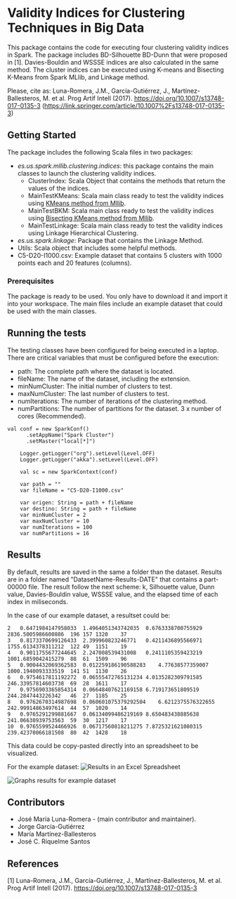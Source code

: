 # Validity Indices for Clustering Techniques in Big Data

This package contains the code for executing four clustering validity indices in Spark. The package includes BD-Silhouette BD-Dunn that were proposed in [1]. Davies-Bouldin and WSSSE indices are also calculated in the same method. The cluster indices can be executed using K-means and Bisecting K-Means from Spark MLlib, and Linkage method.

Please, cite as: Luna-Romera, J.M., García-Gutiérrez, J., Martínez-Ballesteros, M. et al. Prog Artif Intell (2017). https://doi.org/10.1007/s13748-017-0135-3 (https://link.springer.com/article/10.1007%2Fs13748-017-0135-3)

## Getting Started
The package includes the following Scala files in two packages:
* *es.us.spark.mllib.clustering.indices*: this package contains the main classes to launch the clustering validity indices.
  * ClusterIndex: Scala Object that contains the methods that return the values of the indices.
  * MainTestKMeans: Scala main class ready to test the validity indices using [KMeans method from Mllib](https://spark.apache.org/docs/1.6.2/mllib-clustering.html#k-means).
  * MainTestBKM: Scala main class ready to test the validity indices using [Bisecting KMeans method from Mllib](https://spark.apache.org/docs/1.6.2/mllib-clustering.html#bisecting-k-means).
  * MainTestLinkage: Scala main class ready to test the validity indices using Linkage Hierarchical Clustering.
* *es.us.spark.linkage*: Package that contains the Linkage Method.  
* Utils: Scala object that includes some helpful methods.
* C5-D20-I1000.csv: Example dataset that contains 5 clusters with 1000 points each and 20 features (columns).

### Prerequisites

The package is ready to be used. You only have to download it and import it into your workspace. The main files include an example dataset that could be used with the main classes.

## Running the tests

The testing classes have been configured for being executed in a laptop. There are critical variables that must be configured before the execution:
* path: The complete path where the dataset is located.
* fileName: The name of the dataset, including the extension.
* minNumCluster: The initial number of clusters to test.
* maxNumCluster: The last number of clusters to test.
* numIterations: The number of iterations of the clustering method.
* numPartitions: The number of partitions for the dataset. 3 x number of cores (Recommended).


```
val conf = new SparkConf()
      .setAppName("Spark Cluster")
      .setMaster("local[*]")

    Logger.getLogger("org").setLevel(Level.OFF)
    Logger.getLogger("akka").setLevel(Level.OFF)

    val sc = new SparkContext(conf)

    var path = ""
    var fileName = "C5-D20-I1000.csv"

    var origen: String = path + fileName
    var destino: String = path + fileName
    var minNumCluster = 2
    var maxNumCluster = 10
    var numIterations = 100
    var numPartitions = 16
```


## Results

By default, results are saved in the same a folder than the dataset. Results are in a folder named "DatasetName-Results-DATE" that contains a part-00000 file. The result follow the next scheme: k, Silhouette value, Dunn value, Davies-Bouldin value, WSSSE value, and the elapsed time of each index in miliseconds. 

In the case of our example dataset, a resultset could be:
```
2	0.6471984147958033	1.4964051343742035	0.6763338700755929	2836.5005986600886	196	157	1320	37
3	0.8173370699126433	2.399960823246771	0.4211436895566971	1755.6134378311212	122	49	1151	19
4	0.9011755677244645	2.247008539431008	0.2411105359423219	1001.6859042415279	88	61	1509	96
5	0.9004432069362583	0.012259186190588283	4.77638577359007	1000.1940093333519	141	51	1130	26
6	0.9754617811192272	0.06555472765131234	4.0135282309791585	246.33957814603738	69	28	1611	17
7	0.9756903365854314	0.06648407621169158	6.719173651809519	244.2847443226342	46	27	1185	25
8	0.9762670314987698	0.060601075379292504	6.6212375576322655	242.99914863497614	44	57	1020	14
9	0.9765291299881667	0.06134099486219169	8.650483438885638	241.06630939753563	59	30	1217	17
10	0.9765599524466926	0.06717560818211275	7.8725321621080315	239.42370066181508	80	42	1428	18
```

This data could be copy-pasted directly into an spreadsheet to be visualized.

For the example dataset:
![Results in an Excel Spreadsheet](https://github.com/josemarialuna/ClusterIndices/blob/master/result_data.PNG)

![Graphs results for example dataset](https://github.com/josemarialuna/ClusterIndices/blob/master/result_graph.PNG)

## Contributors

* José María Luna-Romera - (main contributor and maintainer).
* Jorge García-Gutiérrez
* María Martínez-Ballesteros
* José C. Riquelme Santos

## References

[1] Luna-Romera, J.M., García-Gutiérrez, J., Martínez-Ballesteros, M. et al. Prog Artif Intell (2017). https://doi.org/10.1007/s13748-017-0135-3


